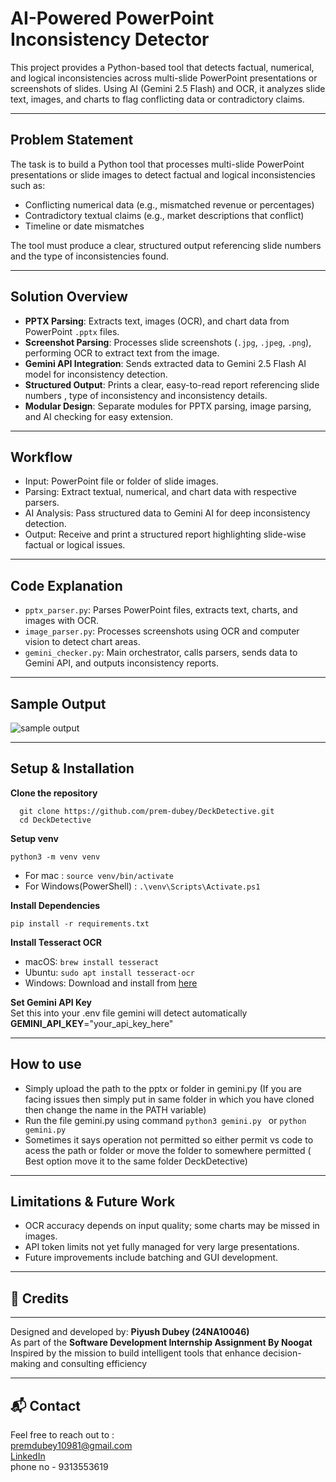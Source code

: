 # AI-Powered PowerPoint Inconsistency Detector

This project provides a Python-based tool that detects factual, numerical, and logical inconsistencies across multi-slide PowerPoint presentations or screenshots of slides. Using AI (Gemini 2.5 Flash) and OCR, it analyzes slide text, images, and charts to flag conflicting data or contradictory claims.

---
## Problem Statement

The task is to build a Python tool that processes multi-slide PowerPoint presentations or slide images to detect factual and logical inconsistencies such as:  
- Conflicting numerical data (e.g., mismatched revenue or percentages)  
- Contradictory textual claims (e.g., market descriptions that conflict)  
- Timeline or date mismatches  

The tool must produce a clear, structured output referencing slide numbers and the type of inconsistencies found.  

---

## Solution Overview

- **PPTX Parsing**: Extracts text, images (OCR), and chart data from PowerPoint `.pptx` files.
- **Screenshot Parsing**: Processes slide screenshots (`.jpg`, `.jpeg`, `.png`), performing OCR to extract text from the image.
- **Gemini API Integration**: Sends extracted data to Gemini 2.5 Flash AI model for inconsistency detection.
- **Structured Output**: Prints a clear, easy-to-read report referencing slide numbers , type of inconsistency and inconsistency details.
- **Modular Design**: Separate modules for PPTX parsing, image parsing, and AI checking for easy extension.

---

## Workflow

- Input: PowerPoint file or folder of slide images.
- Parsing: Extract textual, numerical, and chart data with respective parsers.
- AI Analysis: Pass structured data to Gemini AI for deep inconsistency detection.
- Output: Receive and print a structured report highlighting slide-wise factual or logical issues.

---
## Code Explanation

- `pptx_parser.py`: Parses PowerPoint files, extracts text, charts, and images with OCR.  
- `image_parser.py`: Processes screenshots using OCR and computer vision to detect chart areas.  
- `gemini_checker.py`: Main orchestrator, calls parsers, sends data to Gemini API, and outputs inconsistency reports.  

---
## Sample Output
![sample output](https://res.cloudinary.com/dzwxshzzl/image/upload/v1754808976/Screenshot_2025-08-10_at_12.24.38_PM_fhetrl.png)


---

## Setup & Installation

**Clone the repository**  
   ```
     git clone https://github.com/prem-dubey/DeckDetective.git
     cd DeckDetective
   ```

**Setup venv**
```
python3 -m venv venv
```
- For mac : ```source venv/bin/activate```
- For Windows(PowerShell) : ```.\venv\Scripts\Activate.ps1```

**Install Dependencies**
```
pip install -r requirements.txt
```
**Install Tesseract OCR**
- macOS: ```brew install tesseract```
- Ubuntu: ```sudo apt install tesseract-ocr```
- Windows: Download and install from [here](https://github.com/UB-Mannheim/tesseract/wiki)


**Set Gemini API Key**
<br>
Set this into your .env file gemini will detect automatically <br>
**GEMINI_API_KEY**="your_api_key_here"


---

## How to use
- Simply upload the path to the pptx or folder in gemini.py (If you are facing issues then simply put in same folder in which you have cloned then change the name in the PATH variable)
- Run the file gemini.py using command ```python3 gemini.py ``` or ```python gemini.py```
- Sometimes it says operation not permitted so either permit vs code to acess the path or folder or move the folder to somewhere permitted ( Best option move it to the same folder DeckDetective)

---

## Limitations & Future Work

- OCR accuracy depends on input quality; some charts may be missed in images.  
- API token limits not yet fully managed for very large presentations.  
- Future improvements include batching and GUI development.

---
## 🤝 Credits
---

Designed and developed by: **Piyush Dubey (24NA10046)**  
As part of the **Software Development Internship Assignment By Noogat**
Inspired by the mission to build intelligent tools that enhance decision-making and consulting efficiency  


---

## 📬 Contact
Feel free to reach out to : <br>
premdubey10981@gmail.com <br>
[LinkedIn](https://www.linkedin.com/in/piyush-dubey-6b92a1312/) <br>
phone no - 9313553619




